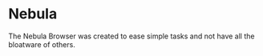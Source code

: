 # Nebula
The Nebula Browser was created to ease simple tasks and not have all the bloatware of others.
